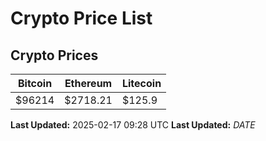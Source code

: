 # Crypto Price List

## Crypto Prices
| Bitcoin | Ethereum | Litecoin |
| ------- | -------- | -------- |
| $96214 | $2718.21 | $125.9 |
**Last Updated:** 2025-02-17 09:28 UTC
**Last Updated:** $DATE$
